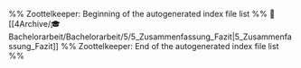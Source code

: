 %% Zoottelkeeper: Beginning of the autogenerated index file list  %%
📄 [[4Archive/🎓 Bachelorarbeit/Bachelorarbeit/5/5_Zusammenfassung_Fazit|5_Zusammenfassung_Fazit]]
%% Zoottelkeeper: End of the autogenerated index file list  %%
